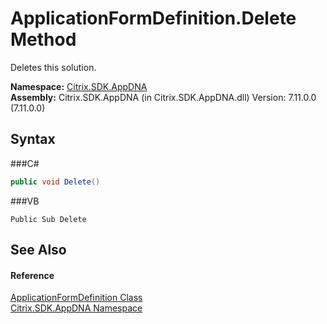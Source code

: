 # ApplicationFormDefinition.Delete Method 
 

Deletes this solution.

**Namespace:**&nbsp;<a href="N_Citrix_SDK_AppDNA">Citrix.SDK.AppDNA</a><br />**Assembly:**&nbsp;Citrix.SDK.AppDNA (in Citrix.SDK.AppDNA.dll) Version: 7.11.0.0 (7.11.0.0)

## Syntax

###C#
```csharp
public void Delete()
```

###VB
```vbnet
Public Sub Delete
```


## See Also


#### Reference
<a href="T_Citrix_SDK_AppDNA_ApplicationFormDefinition">ApplicationFormDefinition Class</a><br /><a href="N_Citrix_SDK_AppDNA">Citrix.SDK.AppDNA Namespace</a><br />